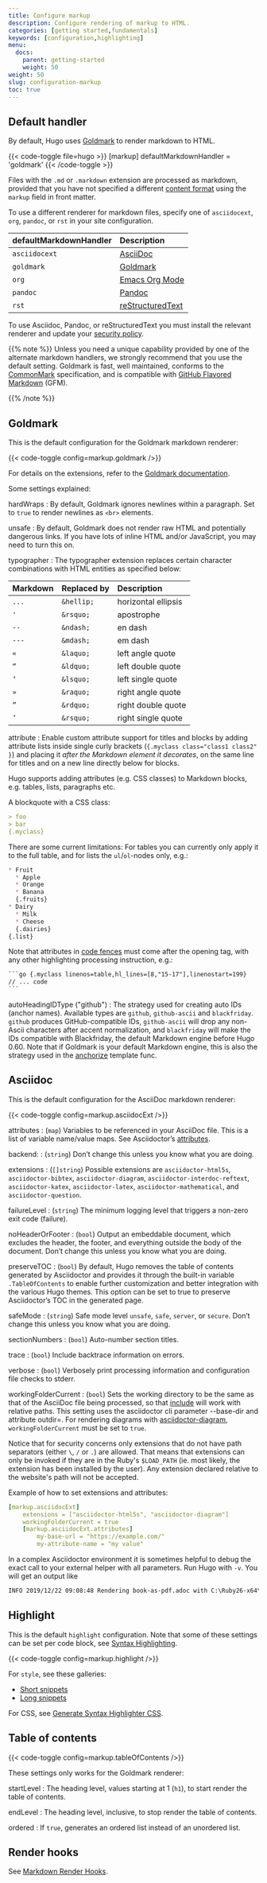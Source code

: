 ```yaml
---
title: Configure markup
description: Configure rendering of markup to HTML.
categories: [getting started,fundamentals]
keywords: [configuration,highlighting]
menu:
  docs:
    parent: getting-started
    weight: 50
weight: 50
slug: configuration-markup
toc: true
---
```


## Default handler

By default, Hugo uses [Goldmark] to render markdown to HTML.

{{< code-toggle file=hugo >}}
[markup]
defaultMarkdownHandler = 'goldmark'
{{< /code-toggle >}}

Files with the `.md` or `.markdown` extension are processed as markdown, provided that you have not specified a different [content format] using the `markup` field in front matter.

To use a different renderer for markdown files, specify one of `asciidocext`, `org`, `pandoc`, or `rst` in your site configuration.

defaultMarkdownHandler|Description
:--|:--
`asciidocext`|[AsciiDoc]
`goldmark`|[Goldmark]
`org`|[Emacs Org Mode]
`pandoc`|[Pandoc]
`rst`|[reStructuredText]

To use Asciidoc, Pandoc, or reStructuredText you must install the relevant renderer and update your [security policy].

{{% note %}}
Unless you need a unique capability provided by one of the alternate markdown handlers, we strongly recommend that you use the default setting. Goldmark is fast, well maintained, conforms to the [CommonMark] specification, and is compatible with [GitHub Flavored Markdown] (GFM).

[commonmark]: https://spec.commonmark.org/0.30/
[github flavored markdown]: https://github.github.com/gfm/
{{% /note %}}

[asciidoc]: https://asciidoc.org/
[content format]: /content-management/formats/#list-of-content-formats
[emacs org mode]: https://orgmode.org/
[goldmark]: https://github.com/yuin/goldmark/
[pandoc]: https://pandoc.org/
[restructuredtext]: https://docutils.sourceforge.io/rst.html
[security policy]: /about/security-model/#security-policy

## Goldmark

This is the default configuration for the Goldmark markdown renderer:

{{< code-toggle config=markup.goldmark />}}

For details on the extensions, refer to the [Goldmark documentation](https://github.com/yuin/goldmark/#built-in-extensions).

Some settings explained:

hardWraps
: By default, Goldmark ignores newlines within a paragraph. Set to `true` to render newlines as `<br>` elements.

unsafe
: By default, Goldmark does not render raw HTML and potentially dangerous links. If you have lots of inline HTML and/or JavaScript, you may need to turn this on.

typographer
: The typographer extension replaces certain character combinations with HTML entities as specified below:

Markdown|Replaced by|Description
:--|:--|:--
`...`|`&hellip;`|horizontal ellipsis
`'`|`&rsquo;`|apostrophe
`--`|`&ndash;`|en dash
`---`|`&mdash;`|em dash
`«`|`&laquo;`|left angle quote
`“`|`&ldquo;`|left double quote
`‘`|`&lsquo;`|left single quote
`»`|`&raquo;`|right angle quote
`”`|`&rdquo;`|right double quote
`’`|`&rsquo;`|right single quote

attribute
: Enable custom attribute support for titles and blocks by adding attribute lists inside single curly brackets (`{.myclass class="class1 class2" }`) and placing it _after the Markdown element it decorates_, on the same line for titles and on a new line directly below for blocks.

Hugo supports adding attributes (e.g. CSS classes) to Markdown blocks, e.g. tables, lists, paragraphs etc.

A blockquote with a CSS class:

```md
> foo
> bar
{.myclass}
```

There are some current limitations: For tables you can currently only apply it to the full table, and for lists the `ul`/`ol`-nodes only, e.g.:

```md
* Fruit
  * Apple
  * Orange
  * Banana
  {.fruits}
* Dairy
  * Milk
  * Cheese
  {.dairies}
{.list}
```

Note that attributes in [code fences](/content-management/syntax-highlighting/#highlighting-in-code-fences) must come after the opening tag, with any other highlighting processing instruction, e.g.:

````txt
```go {.myclass linenos=table,hl_lines=[8,"15-17"],linenostart=199}
// ... code
```
````

autoHeadingIDType ("github")
: The strategy used for creating auto IDs (anchor names). Available types are `github`, `github-ascii` and `blackfriday`. `github` produces GitHub-compatible IDs, `github-ascii` will drop any non-Ascii characters after accent normalization, and `blackfriday` will make the IDs compatible with Blackfriday, the default Markdown engine before Hugo 0.60. Note that if Goldmark is your default Markdown engine, this is also the strategy used in the [anchorize](/functions/urls/anchorize) template func.

## Asciidoc

This is the default configuration for the AsciiDoc markdown renderer:

{{< code-toggle config=markup.asciidocExt />}}

attributes
: (`map`) Variables to be referenced in your AsciiDoc file. This is a list of variable name/value maps. See Asciidoctor’s [attributes].

[attributes]: https://asciidoctor.org/docs/asciidoc-syntax-quick-reference/#attributes-and-substitutions

backend:
: (`string`) Don’t change this unless you know what you are doing.

extensions
: (`[]string`) Possible extensions are `asciidoctor-html5s`, `asciidoctor-bibtex`, `asciidoctor-diagram`, `asciidoctor-interdoc-reftext`, `asciidoctor-katex`, `asciidoctor-latex`, `asciidoctor-mathematical`, and `asciidoctor-question`.

failureLevel
: (`string`) The minimum logging level that triggers a non-zero exit code (failure).

noHeaderOrFooter
: (`bool`) Output an embeddable document, which excludes the header, the footer, and everything outside the body of the document. Don’t change this unless you know what you are doing.

preserveTOC
: (`bool`) By default, Hugo removes the table of contents generated by Asciidoctor and provides it through the built-in variable `.TableOfContents` to enable further customization and better integration with the various Hugo themes. This option can be set to true to preserve Asciidoctor’s TOC in the generated page.

safeMode
: (`string`) Safe mode level `unsafe`, `safe`, `server`, or `secure`. Don’t change this unless you know what you are doing.

sectionNumbers
: (`bool`) Auto-number section titles.

trace
: (`bool`) Include backtrace information on errors.

verbose
: (`bool`) Verbosely print processing information and configuration file checks to stderr.

workingFolderCurrent
: (`bool`) Sets the working directory to be the same as that of the AsciiDoc file being processed, so that [include] will work with relative paths. This setting uses the asciidoctor cli parameter --base-dir and attribute outdir=. For rendering diagrams with [asciidoctor-diagram], `workingFolderCurrent` must be set to `true`.

[asciidoctor-diagram]: https://asciidoctor.org/docs/asciidoctor-diagram/
[include]: https://asciidoctor.org/docs/asciidoc-syntax-quick-reference/#include-files

Notice that for security concerns only extensions that do not have path separators (either `\`, `/` or `.`) are allowed. That means that extensions can only be invoked if they are in the Ruby's `$LOAD_PATH` (ie. most likely, the extension has been installed by the user). Any extension declared relative to the website's path will not be accepted.

Example of how to set extensions and attributes:

```yml
[markup.asciidocExt]
    extensions = ["asciidoctor-html5s", "asciidoctor-diagram"]
    workingFolderCurrent = true
    [markup.asciidocExt.attributes]
        my-base-url = "https://example.com/"
        my-attribute-name = "my value"
```

In a complex Asciidoctor environment it is sometimes helpful to debug the exact call to your external helper with all
parameters. Run Hugo with `-v`. You will get an output like

```txt
INFO 2019/12/22 09:08:48 Rendering book-as-pdf.adoc with C:\Ruby26-x64\bin\asciidoctor.bat using asciidoc args [--no-header-footer -r asciidoctor-html5s -b html5s -r asciidoctor-diagram --base-dir D:\prototypes\hugo_asciidoc_ddd\docs -a outdir=D:\prototypes\hugo_asciidoc_ddd\build -] ...
```

## Highlight

This is the default `highlight` configuration. Note that some of these settings can be set per code block, see [Syntax Highlighting](/content-management/syntax-highlighting/).

{{< code-toggle config=markup.highlight />}}

For `style`, see these galleries:

* [Short snippets](https://xyproto.github.io/splash/docs/all.html)
* [Long snippets](https://xyproto.github.io/splash/docs/longer/all.html)

For CSS, see [Generate Syntax Highlighter CSS](/content-management/syntax-highlighting/#generate-syntax-highlighter-css).

## Table of contents

{{< code-toggle config=markup.tableOfContents />}}

These settings only works for the Goldmark renderer:

startLevel
: The heading level, values starting at 1 (`h1`), to start render the table of contents.

endLevel
: The heading level, inclusive, to stop render the table of contents.

ordered
: If `true`, generates an ordered list instead of an unordered list.

## Render hooks

See [Markdown Render Hooks](/templates/render-hooks/).
